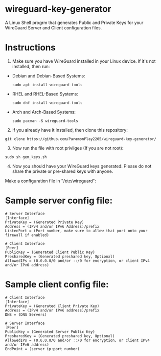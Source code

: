# wireguard-key-generator
A Linux Shell progrm that generates Public and Private Keys for your WireGuard Server and Client configuration files.

# Instructions
1. Make sure you have WireGuard installed in your Linux device. If it's not installed,
then run:
- Debian and Debian-Based Systems:
  ```
  sudo apt install wireguard-tools
  ```
- RHEL and RHEL-Based Systems:
  ```
  sudo dnf install wireguard-tools
  ```
- Arch and Arch-Based Systems:
  ```
  sudo pacman -S wireguard-tools
  ```

2. If you already have it installed, then clone this repository:
```
git clone https://github.com/ParamonPlay2205/wireguard-key-generator/
```

3. Now run the file with root privliges (If you are not root):
```
sudo sh gen_keys.sh
```
4. Now you should have your WireGuard keys generated. Please do not share the private or pre-shared keys with anyone.

Make a configuration file in "/etc/wireguard":

# Sample server config file:
```
# Server Interface
[Interface]
PrivateKey = (Generated Private Key)
Address = (IPv4 and/or IPv6 Address)/prefix
ListenPort = (Port number, make sure to allow that port onto your firewall if enabled)

# Client Interface
[Peer]
PublicKey = (Generated Client Public Key)
PresharedKey = (Generated preshared key, Optional)
AllowedIPs = (0.0.0.0/0 and/or ::/0 for encryption, or client IPv4 and/or IPv6 address)
```

# Sample client config file:
```
# Client Interface
[Interface]
PrivateKey = (Generated Client Private Key)
Address = (IPv4 and/or IPv6 address)/prefix
DNS = (DNS Servers)

# Server Interface
[Peer]
PublicKey = (Generated Server Public Key)
PresharedKey = (Generated preshared key, Optional)
AllowedIPs = (0.0.0.0/0 and/or ::/0 for encryption, or client IPv4 and/or IPv6 address)
EndPoint = (server ip:port number)
```
